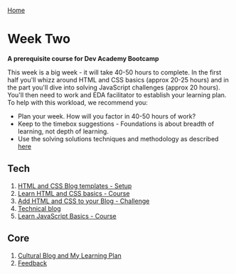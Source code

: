 [Home](../README.md)

# Week Two

__A prerequisite course for Dev Academy Bootcamp__

This week is a big week - it will take  40-50 hours to complete. In the first half you'll whizz around HTML and CSS basics (approx 20-25 hours) and in the part you'll dive into solving JavaScript challenges (approx 20 hours). You'll then need to work and EDA facilitator to establish your learning plan. To help with this workload, we recommend you:  

- Plan your week. How will you factor in 40-50 hours of work?  
- Keep to the timebox suggestions - Foundations is about breadth of learning, not depth of learning.   
- Use the solving solutions techniques and methodology as described [here](../resources/writing-solutions.md)    



## Tech

1. [HTML and CSS Blog templates - Setup](html-css-blog-template-setup.md)  
2. [Learn HTML and CSS basics - Course](html-css-intro-course.md)       
3. [Add HTML and CSS to your Blog - Challenge](html-css-add-to-blog-challenge.md)   
4. [Technical blog](blog-week1-technical.md)  
5. [Learn JavaScript Basics - Course](js-learn-basics-course.md)  


## Core 
1. [Cultural Blog and My Learning Plan](core-learning-plan.md)  
2. [Feedback](../feedback.md)  
  


